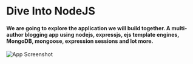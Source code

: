 # Dive Into NodeJS

#### We are going to explore the application we will build together. A multi-author blogging app using nodejs, expressjs, ejs template engines, MongoDB, mongoose, expression sessions and lot more.

![App Screenshot](https://i.ibb.co/GWJLVtK/nodejs-use-cases-cover-image.png)
